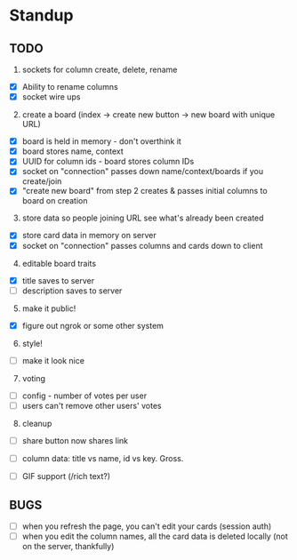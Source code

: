 # Standup

## TODO

1. sockets for column create, delete, rename
* [x] Ability to rename columns
* [x] socket wire ups

2. create a board (index -> create new button -> new board with unique URL)
* [x] board is held in memory - don't overthink it
* [x] board stores name, context
* [x] UUID for column ids - board stores column IDs
* [x] socket on "connection" passes down name/context/boards if you create/join
* [x] "create new board" from step 2 creates & passes initial columns to board on creation

3. store data so people joining URL see what's already been created
* [x] store card data in memory on server
* [x] socket on "connection" passes columns and cards down to client

4. editable board traits
* [x] title saves to server
* [ ] description saves to server

5. make it public!
* [x] figure out ngrok or some other system

6. style!
* [ ] make it look nice

7. voting
* [ ] config - number of votes per user
* [ ] users can't remove other users' votes

8. cleanup
* [ ] share button now shares link
* [ ] column data: title vs name, id vs key. Gross.
* [ ] GIF support (/rich text?)


## BUGS
* [ ] when you refresh the page, you can't edit your cards (session auth)
* [ ] when you edit the column names, all the card data is deleted locally (not on the server, thankfully)
